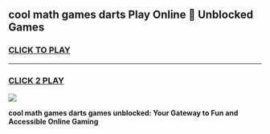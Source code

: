 
## cool math games darts Play Online 👋 Unblocked Games
<h3>
<a href="https://news.freeplayer.one?title=cool_math_games_darts&ref=17CMG">CLICK TO PLAY</a></h3>
<hr>

<h3>
<a href="https://news.freeplayer.one?title=cool_math_games_darts&ref=17CMG">CLICK 2 PLAY</a>
  
</h3>

<a href="https://news.freeplayer.one?title=cool_math_games_darts&ref=17CMG/"><img src="https://clearcache.store/games.png"></a>


**cool math games darts games unblocked: Your Gateway to Fun and Accessible Online Gaming**
